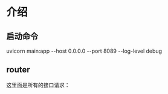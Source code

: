 # 介绍

## 启动命令

uvicorn main:app --host 0.0.0.0 --port 8089 --log-level debug

## router
这里面是所有的接口请求：


## 